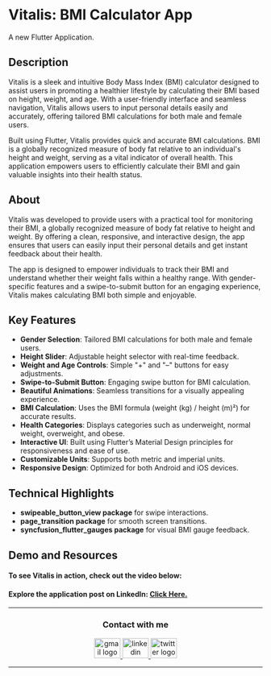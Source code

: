 # Vitalis: BMI Calculator App
A new Flutter Application.


## Description
Vitalis is a sleek and intuitive Body Mass Index (BMI) calculator designed to assist users in promoting a healthier lifestyle by calculating their BMI based on height, weight, and age. With a user-friendly interface and seamless navigation, Vitalis allows users to input personal details easily and accurately, offering tailored BMI calculations for both male and female users.

Built using Flutter, Vitalis provides quick and accurate BMI calculations. BMI is a globally recognized measure of body fat relative to an individual's height and weight, serving as a vital indicator of overall health. This application empowers users to efficiently calculate their BMI and gain valuable insights into their health status.


## About

Vitalis was developed to provide users with a practical tool for monitoring their BMI, a globally recognized measure of body fat relative to height and weight. By offering a clean, responsive, and interactive design, the app ensures that users can easily input their personal details and get instant feedback about their health.

The app is designed to empower individuals to track their BMI and understand whether their weight falls within a healthy range. With gender-specific features and a swipe-to-submit button for an engaging experience, Vitalis makes calculating BMI both simple and enjoyable.


## Key Features

- **Gender Selection**: Tailored BMI calculations for both male and female users.
- **Height Slider**: Adjustable height selector with real-time feedback.
- **Weight and Age Controls**: Simple "+" and "–" buttons for easy adjustments.
- **Swipe-to-Submit Button**: Engaging swipe button for BMI calculation.
- **Beautiful Animations**: Seamless transitions for a visually appealing experience.
- **BMI Calculation**: Uses the BMI formula (weight (kg) / height (m)²) for accurate results.
- **Health Categories**: Displays categories such as underweight, normal weight, overweight, and obese.
- **Interactive UI**: Built using Flutter’s Material Design principles for responsiveness and ease of use.
- **Customizable Units**: Supports both metric and imperial units.
- **Responsive Design**: Optimized for both Android and iOS devices.


## Technical Highlights

- **swipeable_button_view package** for swipe interactions.
- **page_transition package** for smooth screen transitions.
- **syncfusion_flutter_gauges package** for visual BMI gauge feedback.


## Demo and Resources
#### To see **Vitalis** in action, check out the video below:



#### Explore the application post on LinkedIn: <a target="_blank" href="*************"> Click Here. </a>

-----

<h3 align="center">
    Contact with me
</h3>

<div align="center">
  <a href="mailto:a7medhanyshokry@gmail.com" target="_blank">
    <img src="https://skillicons.dev/icons?i=gmail&theme=light" width="52" height="40" alt="gmail logo"/> 
  </a>
  <a href="https://www.linkedin.com/in/theahmedhany/" target="_blank">
    <img src="https://skillicons.dev/icons?i=linkedin&theme=dark" width="52" height="40" alt="linkedin logo"/>
  </a>
  <a href="https://x.com/theahmedhany" target="_blank">
    <img src="https://skillicons.dev/icons?i=twitter&theme=dark" width="52" height="40" alt="twitter logo"/>
  </a>
</div>

-----
